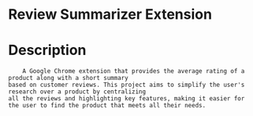 # Review Summarizer Extension

# Description
        A Google Chrome extension that provides the average rating of a product along with a short summary
    based on customer reviews. This project aims to simplify the user's research over a product by centralizing
    all the reviews and highlighting key features, making it easier for the user to find the product that meets all their needs.